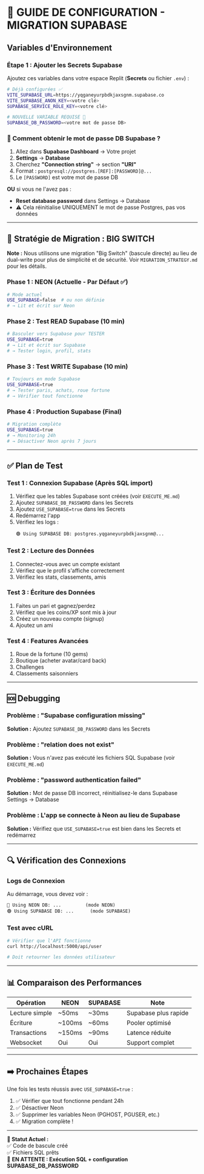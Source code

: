 # 🔧 GUIDE DE CONFIGURATION - MIGRATION SUPABASE

## Variables d'Environnement

### Étape 1 : Ajouter les Secrets Supabase

Ajoutez ces variables dans votre espace Replit (**Secrets** ou fichier `.env`) :

```bash
# Déjà configurées ✅
VITE_SUPABASE_URL=https://yqganeyurpbdkjaxsgnm.supabase.co
VITE_SUPABASE_ANON_KEY=<votre clé>
SUPABASE_SERVICE_ROLE_KEY=<votre clé>

# NOUVELLE VARIABLE REQUISE 🚨
SUPABASE_DB_PASSWORD=<votre mot de passe DB>
```

### 📍 Comment obtenir le mot de passe DB Supabase ?

1. Allez dans **Supabase Dashboard** → Votre projet
2. **Settings** → **Database**
3. Cherchez **"Connection string"** → section **"URI"**
4. Format : `postgresql://postgres.[REF]:[PASSWORD]@...`
5. Le `[PASSWORD]` est votre mot de passe DB

**OU** si vous ne l'avez pas :
- **Reset database password** dans Settings → Database
- ⚠️ Cela réinitialise UNIQUEMENT le mot de passe Postgres, pas vos données

---

## 🔄 Stratégie de Migration : BIG SWITCH

**Note :** Nous utilisons une migration "Big Switch" (bascule directe) au lieu de dual-write pour plus de simplicité et de sécurité. Voir `MIGRATION_STRATEGY.md` pour les détails.

### Phase 1 : NEON (Actuelle - Par Défaut ✅)
```bash
# Mode actuel
USE_SUPABASE=false  # ou non définie
# → Lit et écrit sur Neon
```

### Phase 2 : Test READ Supabase (10 min)
```bash
# Basculer vers Supabase pour TESTER
USE_SUPABASE=true
# → Lit et écrit sur Supabase
# → Tester login, profil, stats
```

### Phase 3 : Test WRITE Supabase (10 min)
```bash
# Toujours en mode Supabase
USE_SUPABASE=true
# → Tester paris, achats, roue fortune
# → Vérifier tout fonctionne
```

### Phase 4 : Production Supabase (Final)
```bash
# Migration complète
USE_SUPABASE=true
# → Monitoring 24h
# → Désactiver Neon après 7 jours
```

---

## ✅ Plan de Test

### Test 1 : Connexion Supabase (Après SQL import)

1. Vérifiez que les tables Supabase sont créées (voir `EXECUTE_ME.md`)
2. Ajoutez `SUPABASE_DB_PASSWORD` dans les Secrets
3. Ajoutez `USE_SUPABASE=true` dans les Secrets
4. Redémarrez l'app
5. Vérifiez les logs :
   ```
   🟢 Using SUPABASE DB: postgres.yqganeyurpbdkjaxsgnm@...
   ```

### Test 2 : Lecture des Données

1. Connectez-vous avec un compte existant
2. Vérifiez que le profil s'affiche correctement
3. Vérifiez les stats, classements, amis

### Test 3 : Écriture des Données

1. Faites un pari et gagnez/perdez
2. Vérifiez que les coins/XP sont mis à jour
3. Créez un nouveau compte (signup)
4. Ajoutez un ami

### Test 4 : Features Avancées

1. Roue de la fortune (10 gems)
2. Boutique (acheter avatar/card back)
3. Challenges
4. Classements saisonniers

---

## 🆘 Debugging

### Problème : "Supabase configuration missing"

**Solution :** Ajoutez `SUPABASE_DB_PASSWORD` dans les Secrets

### Problème : "relation does not exist"

**Solution :** Vous n'avez pas exécuté les fichiers SQL Supabase (voir `EXECUTE_ME.md`)

### Problème : "password authentication failed"

**Solution :** Mot de passe DB incorrect, réinitialisez-le dans Supabase Settings → Database

### Problème : L'app se connecte à Neon au lieu de Supabase

**Solution :** Vérifiez que `USE_SUPABASE=true` est bien dans les Secrets et redémarrez

---

## 🔍 Vérification des Connexions

### Logs de Connexion

Au démarrage, vous devez voir :
```
🔵 Using NEON DB: ...         (mode NEON)
🟢 Using SUPABASE DB: ...      (mode SUPABASE)
```

### Test avec cURL

```bash
# Vérifier que l'API fonctionne
curl http://localhost:5000/api/user

# Doit retourner les données utilisateur
```

---

## 📊 Comparaison des Performances

| Opération | NEON | SUPABASE | Note |
|-----------|------|----------|------|
| Lecture simple | ~50ms | ~30ms | Supabase plus rapide |
| Écriture | ~100ms | ~60ms | Pooler optimisé |
| Transactions | ~150ms | ~90ms | Latence réduite |
| Websocket | Oui | Oui | Support complet |

---

## ➡️ Prochaines Étapes

Une fois les tests réussis avec `USE_SUPABASE=true` :

1. ✅ Vérifier que tout fonctionne pendant 24h
2. ✅ Désactiver Neon
3. ✅ Supprimer les variables Neon (PGHOST, PGUSER, etc.)
4. ✅ Migration complète !

---

**📍 Statut Actuel :**  
✅ Code de bascule créé  
✅ Fichiers SQL prêts  
🔄 **EN ATTENTE : Exécution SQL + configuration SUPABASE_DB_PASSWORD**
